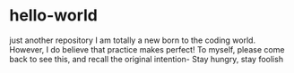 # hello-world
just another repository
I am totally a new born to the coding world.
However, I do believe that practice makes perfect!
To myself, please come back to see this, and recall the original intention- Stay hungry, stay foolish
